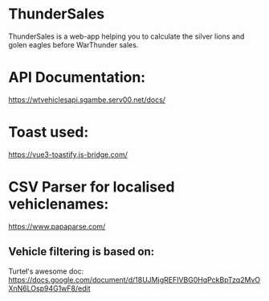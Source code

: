 # ThunderSales

ThunderSales is a web-app helping you to calculate the silver lions and golen eagles before WarThunder sales.

# API Documentation:

https://wtvehiclesapi.sgambe.serv00.net/docs/

# Toast used:

https://vue3-toastify.js-bridge.com/

# CSV Parser for localised vehiclenames:

https://www.papaparse.com/

## Vehicle filtering is based on:

Turteł's awesome doc:
https://docs.google.com/document/d/18UJMjgREFIVBG0HqPckBpTzq2MvOXnN6LOsp94G1wF8/edit
